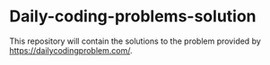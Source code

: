 # Daily-coding-problems-solution

This repository will contain the solutions to the problem provided by https://dailycodingproblem.com/. 
